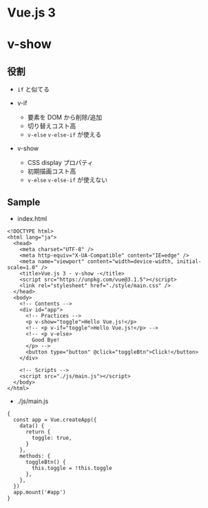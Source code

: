 # Vue.js 3

# v-show

## 役割

- `if` と似てる

- v-if
  - 要素を DOM から削除/追加
  - 切り替えコスト高
  - `v-else` `v-else-if` が使える
- v-show
  - CSS display プロパティ
  - 初期描画コスト高
  - `v-else` `v-else-if` が使えない

## Sample

- index.html

```
<!DOCTYPE html>
<html lang="ja">
  <head>
    <meta charset="UTF-8" />
    <meta http-equiv="X-UA-Compatible" content="IE=edge" />
    <meta name="viewport" content="width=device-width, initial-scale=1.0" />
    <title>Vue.js 3 - v-show -</title>
    <script src="https://unpkg.com/vue@3.1.5"></script>
    <link rel="stylesheet" href="./style/main.css" />
  </head>
  <body>
    <!-- Contents -->
    <div id="app">
      <!-- Practices -->
      <p v-show="toggle">Hello Vue.js!</p>
      <!-- <p v-if="toggle">Hello Vue.js!</p> -->
      <!-- <p v-else>
        Good Bye!
      </p> -->
      <button type="button" @click="toggleBtn">Click!</button>
    </div>

    <!-- Scripts -->
    <script src="./js/main.js"></script>
  </body>
</html>
```

- ./js/main.js

```
{
  const app = Vue.createApp({
    data() {
      return {
        toggle: true,
      }
    },
    methods: {
      toggleBtn() {
        this.toggle = !this.toggle
      },
    },
  })
  app.mount('#app')
}
```
